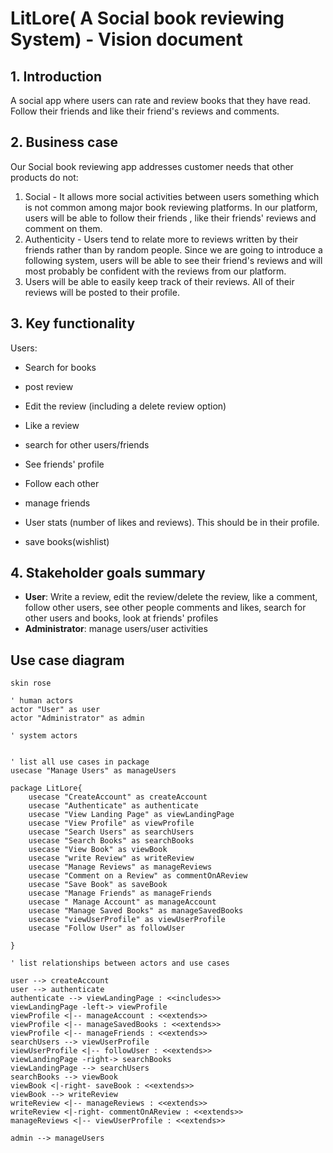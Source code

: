 
# LitLore( A Social book reviewing System) - Vision document

## 1. Introduction
 A social app where users can rate and review books that they have read. Follow their friends and like their friend's reviews 
and comments. 

## 2. Business case
Our Social book reviewing app addresses customer needs that other products do not:
1. Social - It allows more social activities between users something which is not common among major book reviewing platforms.
         In our platform, users will be able to follow their friends , like their friends' reviews and comment on them.
2. Authenticity - Users tend to relate more to reviews written by their friends rather than by random people. Since we are 
         going to introduce a following system, users will be able to see their friend's reviews and will most probably be confident
         with the reviews from our platform.
3. Users will be able to easily keep track of their reviews. All of their reviews will be posted to their profile.

## 3. Key functionality
Users:
- Search for books
- post review 
- Edit the review (including a delete review option)
- Like a review
- search for other users/friends
- See friends' profile
- Follow each other
- manage friends
- User stats (number of likes and reviews). This should be in their profile.


- save books(wishlist)

## 4. Stakeholder goals summary
- **User**: Write a review, edit the review/delete the review, like a comment, follow other users, 
            see other people comments and likes, search for other users and books, look at friends' profiles 
- **Administrator**: manage users/user activities


## Use case diagram

```plantuml
skin rose

' human actors
actor "User" as user
actor "Administrator" as admin

' system actors


' list all use cases in package
usecase "Manage Users" as manageUsers
 
package LitLore{
    usecase "CreateAccount" as createAccount
    usecase "Authenticate" as authenticate
    usecase "View Landing Page" as viewLandingPage
    usecase "View Profile" as viewProfile
    usecase "Search Users" as searchUsers
    usecase "Search Books" as searchBooks
    usecase "View Book" as viewBook
    usecase "write Review" as writeReview
    usecase "Manage Reviews" as manageReviews
    usecase "Comment on a Review" as commentOnAReview
    usecase "Save Book" as saveBook
    usecase "Manage Friends" as manageFriends
    usecase " Manage Account" as manageAccount
    usecase "Manage Saved Books" as manageSavedBooks
    usecase "viewUserProfile" as viewUserProfile
    usecase "Follow User" as followUser
   
}

' list relationships between actors and use cases

user --> createAccount
user --> authenticate
authenticate --> viewLandingPage : <<includes>>
viewLandingPage -left-> viewProfile
viewProfile <|-- manageAccount : <<extends>>
viewProfile <|-- manageSavedBooks : <<extends>>
viewProfile <|-- manageFriends : <<extends>>
searchUsers --> viewUserProfile
viewUserProfile <|-- followUser : <<extends>>
viewLandingPage -right-> searchBooks
viewLandingPage --> searchUsers
searchBooks --> viewBook
viewBook <|-right- saveBook : <<extends>>
viewBook --> writeReview
writeReview <|-- manageReviews : <<extends>>
writeReview <|-right- commentOnAReview : <<extends>>
manageReviews <|-- viewUserProfile : <<extends>>

admin --> manageUsers
```